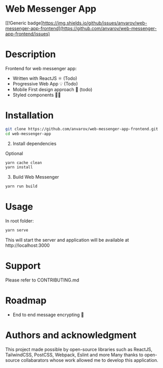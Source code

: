 # Web Messenger App

[[!Generic badge]https://img.shields.io/github/issues/anvarov/web-messenger-app-frontend](https://github.com/anvarov/web-messenger-app-frontend/issues)

# Description

Frontend for web messenger app:

- Written with ReactJS ⚛️ (Todo)
- Progressive Web App 💡 (Todo)
- Mobile First design approach 📱 (todo)
- Styled components 💅🏼

# Installation

```bash
git clone https://github.com/anvarov/web-messenger-app-frontend.git
cd web-messenger-app
```

2. Install dependencies

Optional

```bash
yarn cache clean
yarn install
```

3. Build Web Messenger

```bash
yarn run build
```

# Usage

In root folder:

```bash
yarn serve
```

This will start the server and application will be available at
http://localhost:3000

# Support

Please refer to CONTRIBUTING.md

# Roadmap

- End to end message encrypting 🔐

# Authors and acknowledgment

This project made possible by open-source libraries such as ReactJS,
TailwindCSS, PostCSS, Webpack, Eslint and more Many thanks to open-source
collabarators whose work allowed me to develop this application.
